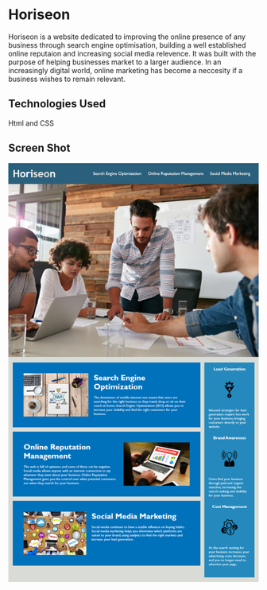 # Horiseon
Horiseon is a website dedicated to improving the online presence of any business through search engine optimisation, building a well established online reputaion and increasing social media relevence. It was built with the purpose of helping businesses market to a larger audience. In an increasingly digital world, online marketing has become a neccesity if a business wishes to remain relevant.

## Technologies Used 
Html and CSS


## Screen Shot
<img src="assets\images\Horiseon.png">
